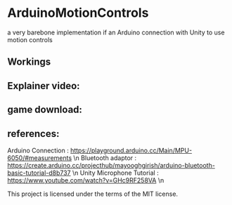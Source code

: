 # ArduinoMotionControls
a very barebone implementation if an Arduino connection with Unity to use motion controls
## Workings



## Explainer video:



## game download:



## references:

Arduino Connection : https://playground.arduino.cc/Main/MPU-6050/#measurements \n
Bluetooth adaptor : https://create.arduino.cc/projecthub/mayooghgirish/arduino-bluetooth-basic-tutorial-d8b737 \n
Unity Microphone Tutorial : https://www.youtube.com/watch?v=GHc9RF258VA \n

This project is licensed under the terms of the MIT license.
